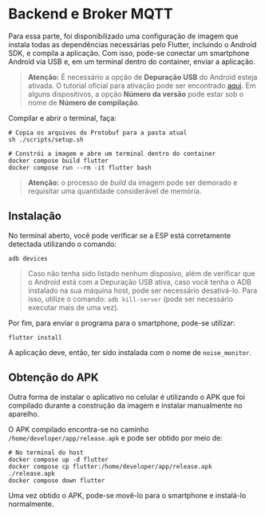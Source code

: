 # Backend e Broker MQTT

Para essa parte, foi disponibilizado uma configuração de imagem que instala todas as dependências necessárias pelo Flutter, incluindo o Android SDK, e compila a aplicação. Com isso, pode-se conectar um smartphone Android via USB e, em um terminal dentro do container, enviar a aplicação. 

> **Atenção:** É necessário a opção de **Depuração USB** do Android esteja ativada. O tutorial oficial para ativação pode ser encontrado [aqui](https://developer.android.com/studio/debug/dev-options?hl=pt-br). Em alguns dispositivos, a opção **Número da versão** pode estar sob o nome de **Número de compilação**.

Compilar e abrir o terminal, faça:

```shell
# Copia os arquivos do Protobuf para a pasta atual
sh ./scripts/setup.sh

# Constrói a imagem e abre um terminal dentro do container
docker compose build flutter
docker compose run --rm -it flutter bash
```

> **Atenção:** o processo de *build* da imagem pode ser demorado e requisitar uma quantidade considerável de memória.
 
## Instalação

No terminal aberto, você pode verificar se a ESP está corretamente detectada utilizando o comando:

```shell
adb devices
```

> Caso não tenha sido listado nenhum disposivo, além de verificar que o Android está com a Depuração USB ativa, caso você tenha o ADB instalado na sua máquina host, pode ser necessário desativá-lo. Para isso, utilize o comando: `adb kill-server` (pode ser necessário executar mais de uma vez).

Por fim, para enviar o programa para o smartphone, pode-se utilizar:

```shell
flutter install
```

A aplicação deve, então, ter sido instalada com o nome de `noise_monitor`.

## Obtenção do APK

Outra forma de instalar o aplicativo no celular é utilizando o APK que foi compilado durante a construção da imagem e instalar manualmente no aparelho.

O APK compilado encontra-se no caminho `/home/developer/app/release.apk` e pode ser obtido por meio de:

```shell
# No terminal do host
docker compose up -d flutter
docker compose cp flutter:/home/developer/app/release.apk ./release.apk
docker compose down flutter
```

Uma vez obtido o APK, pode-se movê-lo para o smartphone e instalá-lo normalmente.